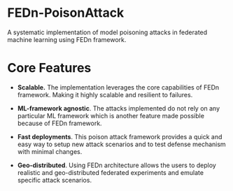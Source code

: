 FEDn-PoisonAttack
=============
A systematic implementation of model poisoning attacks in federated machine learning using FEDn framework.

Core Features
=============

-  **Scalable.** The implementation leverages the core capabilities of FEDn framework. Making it highly scalable and resilient to failures.
   
-  **ML-framework agnostic**. The attacks implemented do not rely on any particular
    ML framework which is another feature made possible because of FEDn framework.

-  **Fast deployments**. This poison attack framework provides a quick and easy way
   to setup new attack scenarios and to test defense mechanism with minimal changes.

-  **Geo-distributed**. Using FEDn architecture allows the users to deploy realistic
   and geo-distributed federated experiments and emulate specific attack scenarios.
